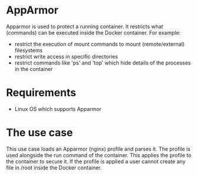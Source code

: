 # AppArmor

Apparmor is used to protect a running container. It restricts what (commands) can be executed inside the Docker container. For example:
* restrict the execution of mount commands to mount (remote/external) filesystems
* restrict write access in specific directories
* restrict commands like 'ps' and 'top' which hide details of the processes in the container

# Requirements
* Linux OS which supports Apparmor

# The use case
This use case loads an Apparmor (nginx) profile and parses it. The profile is used alongside the run command of the container. This applies the profile to the container to secure it. If the profile is applied a user cannot create any file in /root inside the Docker container.   

